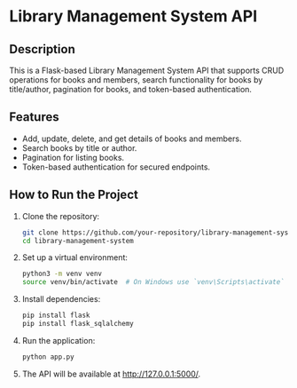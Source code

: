 # Library Management System API

## Description
This is a Flask-based Library Management System API that supports CRUD operations for books and members, search functionality for books by title/author, pagination for books, and token-based authentication.

## Features
- Add, update, delete, and get details of books and members.
- Search books by title or author.
- Pagination for listing books.
- Token-based authentication for secured endpoints.

## How to Run the Project
1. Clone the repository:
   ```bash
   git clone https://github.com/your-repository/library-management-system.git
   cd library-management-system
2. Set up a virtual environment:
   ```bash
   python3 -m venv venv
   source venv/bin/activate  # On Windows use `venv\Scripts\activate`
4. Install dependencies:
   ```bash
   pip install flask
   pip install flask_sqlalchemy
5. Run the application:
   ```bash
   python app.py
6. The API will be available at http://127.0.0.1:5000/.
